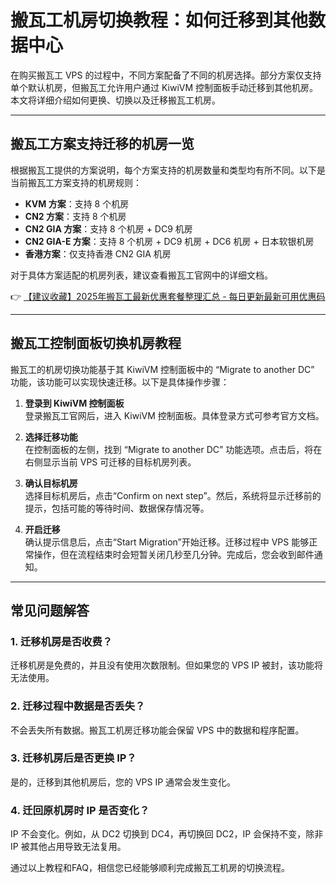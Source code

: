 # 搬瓦工机房切换教程：如何迁移到其他数据中心

在购买搬瓦工 VPS 的过程中，不同方案配备了不同的机房选择。部分方案仅支持单个默认机房，但搬瓦工允许用户通过 KiwiVM 控制面板手动迁移到其他机房。本文将详细介绍如何更换、切换以及迁移搬瓦工机房。

---

## 搬瓦工方案支持迁移的机房一览

根据搬瓦工提供的方案说明，每个方案支持的机房数量和类型均有所不同。以下是当前搬瓦工方案支持的机房规则：

- **KVM 方案**：支持 8 个机房
- **CN2 方案**：支持 8 个机房
- **CN2 GIA 方案**：支持 8 个机房 + DC9 机房
- **CN2 GIA-E 方案**：支持 8 个机房 + DC9 机房 + DC6 机房 + 日本软银机房
- **香港方案**：仅支持香港 CN2 GIA 机房

对于具体方案适配的机房列表，建议查看搬瓦工官网中的详细文档。

👉 [【建议收藏】2025年搬瓦工最新优惠套餐整理汇总 - 每日更新最新可用优惠码](https://bit.ly/banwagon)

---

## 搬瓦工控制面板切换机房教程

搬瓦工的机房切换功能基于其 KiwiVM 控制面板中的 “Migrate to another DC” 功能，该功能可以实现快速迁移。以下是具体操作步骤：

1. **登录到 KiwiVM 控制面板**  
   登录搬瓦工官网后，进入 KiwiVM 控制面板。具体登录方式可参考官方文档。

2. **选择迁移功能**  
   在控制面板的左侧，找到 “Migrate to another DC” 功能选项。点击后，将在右侧显示当前 VPS 可迁移的目标机房列表。

3. **确认目标机房**  
   选择目标机房后，点击“Confirm on next step”。然后，系统将显示迁移前的提示，包括可能的等待时间、数据保存情况等。

4. **开启迁移**  
   确认提示信息后，点击“Start Migration”开始迁移。迁移过程中 VPS 能够正常操作，但在流程结束时会短暂关闭几秒至几分钟。完成后，您会收到邮件通知。

---

## 常见问题解答

### 1. 迁移机房是否收费？
迁移机房是免费的，并且没有使用次数限制。但如果您的 VPS IP 被封，该功能将无法使用。

### 2. 迁移过程中数据是否丢失？
不会丢失所有数据。搬瓦工机房迁移功能会保留 VPS 中的数据和程序配置。

### 3. 迁移机房后是否更换 IP？
是的，迁移到其他机房后，您的 VPS IP 通常会发生变化。

### 4. 迁回原机房时 IP 是否变化？
IP 不会变化。例如，从 DC2 切换到 DC4，再切换回 DC2，IP 会保持不变，除非 IP 被其他占用导致无法复用。

通过以上教程和FAQ，相信您已经能够顺利完成搬瓦工机房的切换流程。